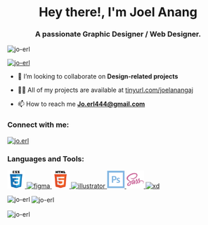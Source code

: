 <h1 align="center">Hey there!, I'm Joel Anang</h1>
<h3 align="center">A passionate Graphic Designer / Web Designer.</h3>

<p align="left"> <img src="https://komarev.com/ghpvc/?username=jo-erl&label=Profile%20views&color=0e75b6&style=flat" alt="jo-erl" /> </p>

<p align="left"> <a href="https://github.com/ryo-ma/github-profile-trophy"><img src="https://github-profile-trophy.vercel.app/?username=jo-erl" alt="jo-erl" /></a> </p>

- 🤝 I’m looking to collaborate on **Design-related projects**

- 👨‍💻 All of my projects are available at [tinyurl.com/joelanangaj](tinyurl.com/joelanangaj)

- 📫 How to reach me **Jo.erl444@gmail.com**

<h3 align="left">Connect with me:</h3>
<p align="left">
<a href="https://instagram.com/jo.erl" target="blank"><img align="center" src="https://raw.githubusercontent.com/rahuldkjain/github-profile-readme-generator/master/src/images/icons/Social/instagram.svg" alt="jo.erl" height="30" width="40" /></a>
</p>

<h3 align="left">Languages and Tools:</h3>
<p align="left"> <a href="https://www.w3schools.com/css/" target="_blank" rel="noreferrer"> <img src="https://raw.githubusercontent.com/devicons/devicon/master/icons/css3/css3-original-wordmark.svg" alt="css3" width="40" height="40"/> </a> <a href="https://www.figma.com/" target="_blank" rel="noreferrer"> <img src="https://www.vectorlogo.zone/logos/figma/figma-icon.svg" alt="figma" width="40" height="40"/> </a> <a href="https://www.w3.org/html/" target="_blank" rel="noreferrer"> <img src="https://raw.githubusercontent.com/devicons/devicon/master/icons/html5/html5-original-wordmark.svg" alt="html5" width="40" height="40"/> </a> <a href="https://www.adobe.com/in/products/illustrator.html" target="_blank" rel="noreferrer"> <img src="https://www.vectorlogo.zone/logos/adobe_illustrator/adobe_illustrator-icon.svg" alt="illustrator" width="40" height="40"/> </a> <a href="https://www.photoshop.com/en" target="_blank" rel="noreferrer"> <img src="https://raw.githubusercontent.com/devicons/devicon/master/icons/photoshop/photoshop-line.svg" alt="photoshop" width="40" height="40"/> </a> <a href="https://sass-lang.com" target="_blank" rel="noreferrer"> <img src="https://raw.githubusercontent.com/devicons/devicon/master/icons/sass/sass-original.svg" alt="sass" width="40" height="40"/> </a> <a href="https://www.adobe.com/products/xd.html" target="_blank" rel="noreferrer"> <img src="https://cdn.worldvectorlogo.com/logos/adobe-xd.svg" alt="xd" width="40" height="40"/> </a> </p>

<p><img align="left" src="https://github-readme-stats.vercel.app/api/top-langs?username=jo-erl&show_icons=true&locale=en&layout=compact" alt="jo-erl" /></p>

<p>&nbsp;<img align="center" src="https://github-readme-stats.vercel.app/api?username=jo-erl&show_icons=true&locale=en" alt="jo-erl" /></p>

<p><img align="center" src="https://github-readme-streak-stats.herokuapp.com/?user=jo-erl&" alt="jo-erl" /></p>
